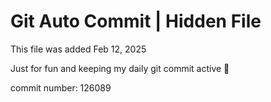 # Git Auto Commit | Hidden File

This file was added Feb 12, 2025

Just for fun and keeping my daily git commit active 🤪

commit number: 126089
